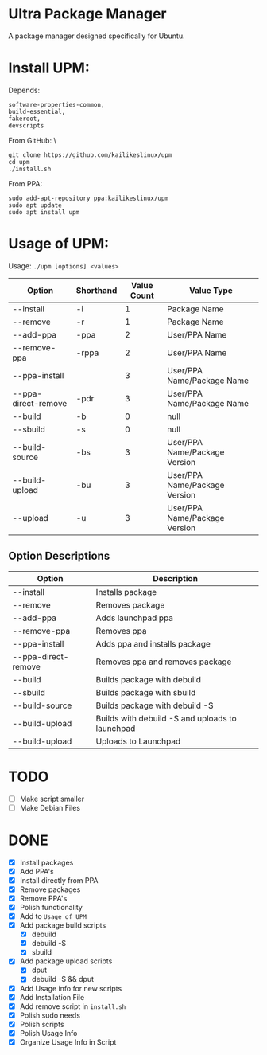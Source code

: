 # Ultra Package Manager
A package manager designed specifically for Ubuntu.

# Install UPM:
Depends:
```
software-properties-common, 
build-essential,
fakeroot,
devscripts
```

From GitHub: \
```
git clone https://github.com/kailikeslinux/upm
cd upm
./install.sh
```

From PPA:
```
sudo add-apt-repository ppa:kailikeslinux/upm
sudo apt update
sudo apt install upm
```

# Usage of UPM:
Usage: `./upm [options] <values>`

| Option    | Shorthand | Value Count | Value Type   |
| --------- | --------- | ----------- | ------------ |
| --install | -i        | 1           | Package Name |
| --remove  | -r        | 1           | Package Name |
| --add-ppa | -ppa      | 2           | User/PPA Name |
| --remove-ppa | -rppa | 2 | User/PPA Name |S
| --ppa-install |  | 3 | User/PPA Name/Package Name |
| --ppa-direct-remove | -pdr | 3 | User/PPA Name/Package Name |
| --build | -b | 0 | null |
| --sbuild | -s | 0 | null |
| --build-source | -bs | 3 | User/PPA Name/Package Version |
| --build-upload | -bu | 3 | User/PPA Name/Package Version |
| --upload | -u | 3 | User/PPA Name/Package Version |

## Option Descriptions
| Option | Description |
| --- | --- |
| --install | Installs package |
| --remove | Removes package |
| --add-ppa | Adds launchpad ppa |
| --remove-ppa | Removes ppa |
| --ppa-install | Adds ppa and installs package |
| --ppa-direct-remove | Removes ppa and removes package |
| --build | Builds package with debuild |
| --sbuild | Builds package with sbuild |
| --build-source | Builds package with debuild -S|
| --build-upload | Builds with debuild -S and uploads to launchpad |
| --build-upload | Uploads to Launchpad |


# TODO
- [ ] Make script smaller
- [ ] Make Debian Files

# DONE
- [x] Install packages
- [x] Add PPA's
- [x] Install directly from PPA
- [x] Remove packages
- [x] Remove PPA's
- [x] Polish functionality
- [x] Add to `Usage of UPM`
- [x] Add package build scripts
  - [x] debuild
  - [x] debuild -S
  - [x] sbuild
- [x] Add package upload scripts
  - [x] dput
  - [x] debuild -S && dput
- [x] Add Usage info for new scripts
- [x] Add Installation File
- [x] Add remove script in `install.sh`
- [x] Polish sudo needs
- [x] Polish scripts
- [x] Polish Usage Info
- [x] Organize Usage Info in Script